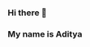 ### Hi there 👋
### My name is Aditya
<!--
**Aadi-27/Aadi-27** is a ✨ _special_ ✨ repository because its `README.md` (this file) appears on your GitHub profile.

- 🔭 I’m currently working with ReactJS and Tailwind CSS
- 🌱 I’m currently learning electron
- 🤔 I’m looking for help with web sockets (socket.io in particular) for a multiplayer game
- 💬 Ask me about ReactJS, CSS, Philosophy and Anime
- 📫 How to reach me @exploreraadi on Twitter
- ⚡ For my portfolio, visit https://exploreraadi.vercel.app
-->
